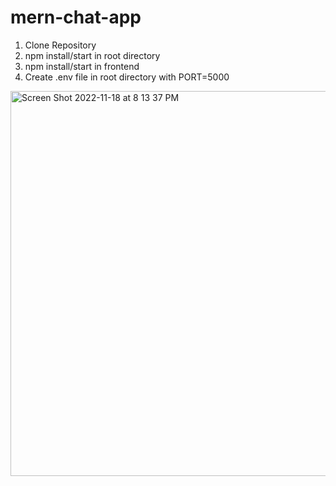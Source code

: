 # mern-chat-app

1. Clone Repository
2. npm install/start in root directory
3. npm install/start in frontend
4. Create .env file in root directory with PORT=5000
<img width="616" alt="Screen Shot 2022-11-18 at 8 13 37 PM" src="https://user-images.githubusercontent.com/32660271/204194570-620271ef-df62-4b77-99a3-01622ef3aa02.png">
